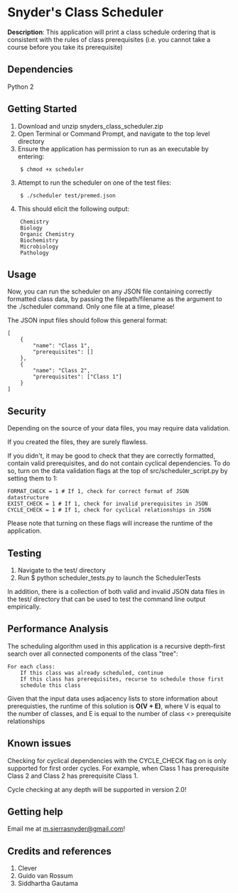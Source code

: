 # Snyder's Class Scheduler

**Description**: This application will print a class schedule ordering that is consistent with the rules of class prerequisites (i.e. you cannot take a course before you take its prerequisite)

## Dependencies

Python 2

## Getting Started

1. Download and unzip snyders_class_scheduler.zip
2. Open Terminal or Command Prompt, and navigate to the top level directory
3. Ensure the application has permission to run as an executable by entering:
```
	$ chmod +x scheduler
```
3. Attempt to run the scheduler on one of the test files:
```
	$ ./scheduler test/premed.json
```
4. This should elicit the following output:
```
	Chemistry
	Biology
	Organic Chemistry
	Biochemistry
	Microbiology
	Pathology
```

## Usage

Now, you can run the scheduler on any JSON file containing correctly formatted class data, by passing the filepath/filename as the argument to the ./scheduler command. Only one file at a time, please!

The JSON input files should follow this general format:

```
[
    {
        "name": "Class 1",
        "prerequisites": []
    },
    {
        "name": "Class 2",
        "prerequisites": ["Class 1"]
    }
]
```
## Security

Depending on the source of your data files, you may require data validation.

If you created the files, they are surely flawless.

If you didn't, it may be good to check that they are correctly formatted, contain valid prerequisites, and do not contain cyclical dependencies. To do so, turn on the data validation flags at the top of src/scheduler_script.py by setting them to 1:

```
FORMAT_CHECK = 1 # If 1, check for correct format of JSON datastructure
EXIST_CHECK = 1 # If 1, check for invalid prerequisites in JSON
CYCLE_CHECK = 1 # If 1, check for cyclical relationships in JSON
```

Please note that turning on these flags will increase the runtime of the application.

## Testing

1. Navigate to the test/ directory
2. Run $ python scheduler_tests.py to launch the SchedulerTests

In addition, there is a collection of both valid and invalid JSON data files in the test/ directory that can be used to test the command line output empirically.

## Performance Analysis

The scheduling algorithm used in this application is a recursive depth-first search over all connected components of the class "tree":
```
For each class:
	If this class was already scheduled, continue
	If this class has prerequisites, recurse to schedule those first
	schedule this class
```

Given that the input data uses adjacency lists to store information about prerequisties, the runtime of this solution is **O(V + E)**, where V is equal to the number of classes, and E is equal to the number of class <> prerequisite relationships

## Known issues

Checking for cyclical dependencies with the CYCLE_CHECK flag on is only supported for first order cycles. For example, when Class 1 has prerequisite Class 2 and Class 2 has prerequisite Class 1.

Cycle checking at any depth will be supported in version 2.0!

## Getting help

Email me at m.sierrasnyder@gmail.com!

## Credits and references

1. Clever
2. Guido van Rossum
3. Siddhartha Gautama
